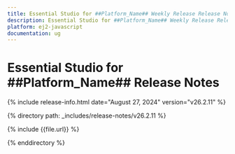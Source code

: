 ```yaml
---
title: Essential Studio for ##Platform_Name## Weekly Release Release Notes  
description: Essential Studio for ##Platform_Name## Weekly Release Release Notes  
platform: ej2-javascript
documentation: ug
---
```


# Essential Studio for ##Platform_Name##  Release Notes  

{% include release-info.html date="August 27, 2024"  version="v26.2.11" %}

{% directory path: _includes/release-notes/v26.2.11 %}

{% include {{file.url}} %}

{% enddirectory %}